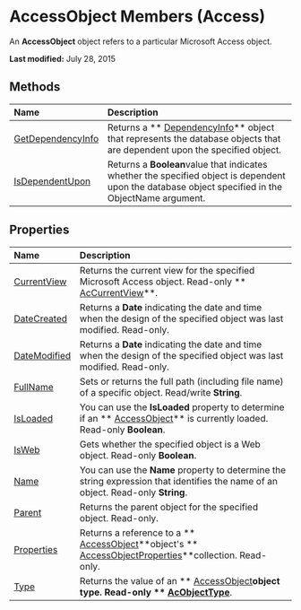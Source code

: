 
# AccessObject Members (Access)
An  **AccessObject** object refers to a particular Microsoft Access object.

 **Last modified:** July 28, 2015


## Methods



|**Name**|**Description**|
|:-----|:-----|
| [GetDependencyInfo](33feb9c9-abac-cbe4-acf9-989957f41b7a.md)| Returns a ** [DependencyInfo](46ccdc3f-0101-5d81-8c01-ac37f139a2bc.md)** object that represents the database objects that are dependent upon the specified object.|
| [IsDependentUpon](aba465c5-4176-c69a-8eb8-1a6737b6d8cf.md)|Returns a  **Boolean**value that indicates whether the specified object is dependent upon the database object specified in the ObjectName argument.|

## Properties



|**Name**|**Description**|
|:-----|:-----|
| [CurrentView](d957f544-9619-be5c-dfce-c6962ba24655.md)|Returns the current view for the specified Microsoft Access object. Read-only  ** [AcCurrentView](1df75bec-f24b-6f53-3af5-bea736fc2df6.md)**.|
| [DateCreated](68a6fd13-2831-386f-0328-274e43219578.md)|Returns a  **Date** indicating the date and time when the design of the specified object was last modified. Read-only.|
| [DateModified](a5392776-febe-de09-103d-2d2683f2d0bf.md)|Returns a  **Date** indicating the date and time when the design of the specified object was last modified. Read-only.|
| [FullName](9e6d2249-893e-8b0f-87b8-c427e6d89927.md)|Sets or returns the full path (including file name) of a specific object. Read/write  **String**.|
| [IsLoaded](5e68398c-8a95-f3e1-87ec-e2d637f34429.md)|You can use the  **IsLoaded** property to determine if an ** [AccessObject](8a770b33-5bff-120a-6707-ca214ee5ced3.md)** is currently loaded. Read-only **Boolean**.|
| [IsWeb](57fa0b00-6f1b-b865-a697-b6d3fdd03f82.md)|Gets whether the specified object is a Web object. Read-only  **Boolean**.|
| [Name](e58b445b-c69e-599a-7396-72a77113e226.md)|You can use the  **Name** property to determine the string expression that identifies the name of an object. Read-only **String**.|
| [Parent](3db6009b-6c7e-65de-4033-1d592b122887.md)|Returns the parent object for the specified object. Read-only.|
| [Properties](bfcf6d0a-3a1f-bd50-76c1-84a40b5dd769.md)|Returns a reference to a  ** [AccessObject](8a770b33-5bff-120a-6707-ca214ee5ced3.md)**object's  ** [AccessObjectProperties](2df86891-6038-d147-2a32-f1c77b841067.md)**collection. Read-only.|
| [Type](205384a2-13da-d4b7-ed6e-741fb21f24c0.md)|Returns the value of an  ** [AccessObject](8a770b33-5bff-120a-6707-ca214ee5ced3.md)**object type. Read-only  ** [AcObjectType](157a8d35-2b27-4f62-8e74-525043f6ec71.md)**.|
